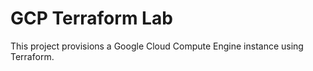 # GCP Terraform Lab

This project provisions a Google Cloud Compute Engine instance using Terraform.